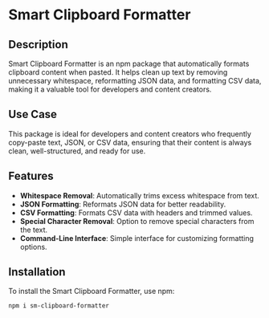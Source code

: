 # Smart Clipboard Formatter

## Description
Smart Clipboard Formatter is an npm package that automatically formats clipboard content when pasted. It helps clean up text by removing unnecessary whitespace, reformatting JSON data, and formatting CSV data, making it a valuable tool for developers and content creators.

## Use Case
This package is ideal for developers and content creators who frequently copy-paste text, JSON, or CSV data, ensuring that their content is always clean, well-structured, and ready for use.

## Features
- **Whitespace Removal**: Automatically trims excess whitespace from text.
- **JSON Formatting**: Reformats JSON data for better readability.
- **CSV Formatting**: Formats CSV data with headers and trimmed values.
- **Special Character Removal**: Option to remove special characters from the text.
- **Command-Line Interface**: Simple interface for customizing formatting options.

## Installation
To install the Smart Clipboard Formatter, use npm:

```bash
npm i sm-clipboard-formatter
